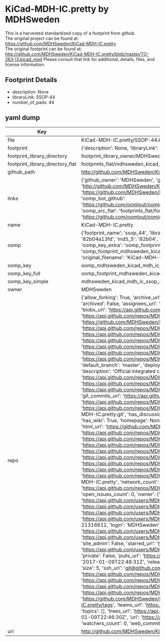 # KiCad-MDH-IC.pretty by MDHSweden  
This is a harvested standardized copy of a footprint from github.  
The original project can be found at:  
https://github.com/MDHSweden/KiCad-MDH-IC.pretty  
The original footprint can be found at:
http://github.com/MDHSweden/KiCad-MDH-IC.pretty/blob/master/TO-263-!3.kicad_mod
Please consult that link for additional, details, files, and license information.  
## Footprint Details
* description: None  
* libraryLink: SSOP-44  
* number_of_pads: 44  
## yaml dump  
| Key | Value |  
| --- | --- |  
| file | KiCad-MDH-IC.pretty/SSOP-44.kicad_mod |  
| footprint | {'description': None, 'libraryLink': 'SSOP-44', 'number_of_pads': 44} |  
| footprint_library_directory | footprint_library_owner/MDHSweden_KiCad-MDH-IC.pretty |  
| footprint_library_directory_flat | footprints_flat/mdhsweden_kicad_mdh_ic_ssop_44/working |  
| github_path | http://github.com/MDHSweden/KiCad-MDH-IC.pretty/blob/master/SSOP-44.kicad_mod |  
| links | {'github_owner': 'MDHSweden', 'github_repo_name': 'KiCad-MDH-IC.pretty', 'github_src': 'http://github.com/MDHSweden/KiCad-MDH-IC.pretty/blob/master/TO-263-!3.kicad_mod', 'github_src_repo': 'https://github.com/MDHSweden/KiCad-MDH-IC.pretty', 'oomp_bot': 'footprints/mdhsweden_kicad_mdh_ic_ssop_44/working', 'oomp_bot_github': 'https://github.com/oomlout/oomlout_oomp_footprint_bot/tree/main/footprints/mdhsweden_kicad_mdh_ic_ssop_44/working', 'oomp_src_flat': 'footprints_flat/footprints_flat/mdhsweden_kicad_mdh_ic_ssop_44/working', 'oomp_src_flat_github': 'https://github.com/oomlout/oomlout_oomp_footprint_src/tree/main/footprints_flat/mdhsweden_kicad_mdh_ic_ssop_44/working'} |  
| name | KiCad-MDH-IC.pretty |  
| oomp | {'footprint_name': 'ssop_44', 'library_name': 'kicad_mdh_ic', 'md5': '82b04a13fd0b58eb9a8c893838dfc290', 'md5_10': '82b04a13fd', 'md5_5': '82b04', 'md5_6': '82b04a', 'oomp_key': 'oomp_mdhsweden_kicad_mdh_ic_ssop_44', 'oomp_key_extra': 'oomp_footprint_mdhsweden_kicad_mdh_ic_ssop_44', 'oomp_key_full': 'oomp_footprint_mdhsweden_kicad_mdh_ic_ssop_44_82b04a', 'oomp_key_simple': 'mdhsweden_kicad_mdh_ic_ssop_44', 'original_filename': 'KiCad-MDH-IC.pretty/SSOP-44.kicad_mod', 'owner_name': 'mdhsweden'} |  
| oomp_key | oomp_mdhsweden_kicad_mdh_ic_ssop_44 |  
| oomp_key_full | oomp_footprint_mdhsweden_kicad_mdh_ic_ssop_44 |  
| oomp_key_simple | mdhsweden_kicad_mdh_ic_ssop_44 |  
| owner | MDHSweden |  
| repo | {'allow_forking': True, 'archive_url': 'https://api.github.com/repos/MDHSweden/KiCad-MDH-IC.pretty/{archive_format}{/ref}', 'archived': False, 'assignees_url': 'https://api.github.com/repos/MDHSweden/KiCad-MDH-IC.pretty/assignees{/user}', 'blobs_url': 'https://api.github.com/repos/MDHSweden/KiCad-MDH-IC.pretty/git/blobs{/sha}', 'branches_url': 'https://api.github.com/repos/MDHSweden/KiCad-MDH-IC.pretty/branches{/branch}', 'clone_url': 'https://github.com/MDHSweden/KiCad-MDH-IC.pretty.git', 'collaborators_url': 'https://api.github.com/repos/MDHSweden/KiCad-MDH-IC.pretty/collaborators{/collaborator}', 'comments_url': 'https://api.github.com/repos/MDHSweden/KiCad-MDH-IC.pretty/comments{/number}', 'commits_url': 'https://api.github.com/repos/MDHSweden/KiCad-MDH-IC.pretty/commits{/sha}', 'compare_url': 'https://api.github.com/repos/MDHSweden/KiCad-MDH-IC.pretty/compare/{base}...{head}', 'contents_url': 'https://api.github.com/repos/MDHSweden/KiCad-MDH-IC.pretty/contents/{+path}', 'contributors_url': 'https://api.github.com/repos/MDHSweden/KiCad-MDH-IC.pretty/contributors', 'created_at': '2017-01-09T22:46:30Z', 'default_branch': 'master', 'deployments_url': 'https://api.github.com/repos/MDHSweden/KiCad-MDH-IC.pretty/deployments', 'description': 'Official integrated circuit library of MDH', 'disabled': False, 'downloads_url': 'https://api.github.com/repos/MDHSweden/KiCad-MDH-IC.pretty/downloads', 'events_url': 'https://api.github.com/repos/MDHSweden/KiCad-MDH-IC.pretty/events', 'fork': False, 'forks': 0, 'forks_count': 0, 'forks_url': 'https://api.github.com/repos/MDHSweden/KiCad-MDH-IC.pretty/forks', 'full_name': 'MDHSweden/KiCad-MDH-IC.pretty', 'git_commits_url': 'https://api.github.com/repos/MDHSweden/KiCad-MDH-IC.pretty/git/commits{/sha}', 'git_refs_url': 'https://api.github.com/repos/MDHSweden/KiCad-MDH-IC.pretty/git/refs{/sha}', 'git_tags_url': 'https://api.github.com/repos/MDHSweden/KiCad-MDH-IC.pretty/git/tags{/sha}', 'git_url': 'git://github.com/MDHSweden/KiCad-MDH-IC.pretty.git', 'has_discussions': False, 'has_downloads': True, 'has_issues': True, 'has_pages': False, 'has_projects': True, 'has_wiki': True, 'homepage': None, 'hooks_url': 'https://api.github.com/repos/MDHSweden/KiCad-MDH-IC.pretty/hooks', 'html_url': 'https://github.com/MDHSweden/KiCad-MDH-IC.pretty', 'id': 78476259, 'is_template': False, 'issue_comment_url': 'https://api.github.com/repos/MDHSweden/KiCad-MDH-IC.pretty/issues/comments{/number}', 'issue_events_url': 'https://api.github.com/repos/MDHSweden/KiCad-MDH-IC.pretty/issues/events{/number}', 'issues_url': 'https://api.github.com/repos/MDHSweden/KiCad-MDH-IC.pretty/issues{/number}', 'keys_url': 'https://api.github.com/repos/MDHSweden/KiCad-MDH-IC.pretty/keys{/key_id}', 'labels_url': 'https://api.github.com/repos/MDHSweden/KiCad-MDH-IC.pretty/labels{/name}', 'language': None, 'languages_url': 'https://api.github.com/repos/MDHSweden/KiCad-MDH-IC.pretty/languages', 'license': None, 'merges_url': 'https://api.github.com/repos/MDHSweden/KiCad-MDH-IC.pretty/merges', 'milestones_url': 'https://api.github.com/repos/MDHSweden/KiCad-MDH-IC.pretty/milestones{/number}', 'mirror_url': None, 'name': 'KiCad-MDH-IC.pretty', 'network_count': 0, 'node_id': 'MDEwOlJlcG9zaXRvcnk3ODQ3NjI1OQ==', 'notifications_url': 'https://api.github.com/repos/MDHSweden/KiCad-MDH-IC.pretty/notifications{?since,all,participating}', 'open_issues': 0, 'open_issues_count': 0, 'owner': {'avatar_url': 'https://avatars.githubusercontent.com/u/21316612?v=4', 'events_url': 'https://api.github.com/users/MDHSweden/events{/privacy}', 'followers_url': 'https://api.github.com/users/MDHSweden/followers', 'following_url': 'https://api.github.com/users/MDHSweden/following{/other_user}', 'gists_url': 'https://api.github.com/users/MDHSweden/gists{/gist_id}', 'gravatar_id': '', 'html_url': 'https://github.com/MDHSweden', 'id': 21316612, 'login': 'MDHSweden', 'node_id': 'MDQ6VXNlcjIxMzE2NjEy', 'organizations_url': 'https://api.github.com/users/MDHSweden/orgs', 'received_events_url': 'https://api.github.com/users/MDHSweden/received_events', 'repos_url': 'https://api.github.com/users/MDHSweden/repos', 'site_admin': False, 'starred_url': 'https://api.github.com/users/MDHSweden/starred{/owner}{/repo}', 'subscriptions_url': 'https://api.github.com/users/MDHSweden/subscriptions', 'type': 'User', 'url': 'https://api.github.com/users/MDHSweden'}, 'private': False, 'pulls_url': 'https://api.github.com/repos/MDHSweden/KiCad-MDH-IC.pretty/pulls{/number}', 'pushed_at': '2017-01-09T22:48:31Z', 'releases_url': 'https://api.github.com/repos/MDHSweden/KiCad-MDH-IC.pretty/releases{/id}', 'size': 5, 'ssh_url': 'git@github.com:MDHSweden/KiCad-MDH-IC.pretty.git', 'stargazers_count': 0, 'stargazers_url': 'https://api.github.com/repos/MDHSweden/KiCad-MDH-IC.pretty/stargazers', 'statuses_url': 'https://api.github.com/repos/MDHSweden/KiCad-MDH-IC.pretty/statuses/{sha}', 'subscribers_count': 1, 'subscribers_url': 'https://api.github.com/repos/MDHSweden/KiCad-MDH-IC.pretty/subscribers', 'subscription_url': 'https://api.github.com/repos/MDHSweden/KiCad-MDH-IC.pretty/subscription', 'svn_url': 'https://github.com/MDHSweden/KiCad-MDH-IC.pretty', 'tags_url': 'https://api.github.com/repos/MDHSweden/KiCad-MDH-IC.pretty/tags', 'teams_url': 'https://api.github.com/repos/MDHSweden/KiCad-MDH-IC.pretty/teams', 'temp_clone_token': None, 'topics': [], 'trees_url': 'https://api.github.com/repos/MDHSweden/KiCad-MDH-IC.pretty/git/trees{/sha}', 'updated_at': '2017-01-09T22:46:30Z', 'url': 'https://api.github.com/repos/MDHSweden/KiCad-MDH-IC.pretty', 'visibility': 'public', 'watchers': 0, 'watchers_count': 0, 'web_commit_signoff_required': False} |  
| url | http://github.com/MDHSweden/KiCad-MDH-IC.pretty |  

